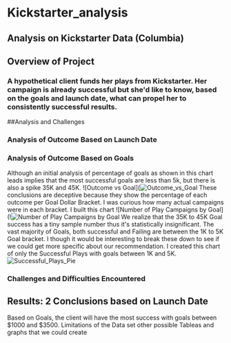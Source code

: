 # Kickstarter_analysis
## Analysis on Kickstarter Data (Columbia)

## Overview of Project

### A hypothetical client funds her plays from Kickstarter. Her campaign is already successful but she'd like to know, based on the goals and launch date, what can propel her to consistently successful results. 

##Analysis and Challenges 

### Analysis of Outcome Based on Launch Date

### Analysis of Outcome Based on Goals
Although an initial analysis of percentage of goals as shown in this chart leads implies that the most successful goals are less than 5k, but there is also a spike 35K and 45K. ![Outcome vs Goal](![Outcome_vs_Goal](https://user-images.githubusercontent.com/14239715/114956163-52cf5080-9e2c-11eb-95a6-e26e1060c9da.png)
These conclusions are deceptive because they show the percentage of each outcome per Goal Dollar Bracket. I was curious how many actual campaigns were in each bracket. I built this chart ![Number of Play Campaigns by Goal] (!![Number of Play Campaigns by Goal](https://user-images.githubusercontent.com/14239715/114956496-01739100-9e2d-11eb-8f78-22a26b3da751.png) We realize that the 35K to 45K Goal success has a tiny sample number thus it's statistically insignificant. The vast majority of Goals, both successful and Failing are between the 1K to 5K Goal bracket. I though it would be interesting to break these down to see if we could get more specific about our recommendation. I created this chart of only the Successful Plays with goals between 1K and 5K. ![Successful_Plays_Pie](https://user-images.githubusercontent.com/14239715/114957262-a9d62500-9e2e-11eb-811d-e9ef38ae95b0.png)







### Challenges and Difficulties Encountered

## Results: 2 Conclusions based on Launch Date
Based on Goals, the client will have the most success with goals between $1000 and $3500. 
Limitations of the Data set
other possible Tableas and graphs that we could create

